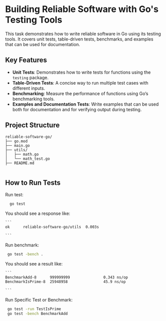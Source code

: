 # Building Reliable Software with Go's Testing Tools

This task demonstrates how to write reliable software in Go using its testing tools. It covers unit tests, table-driven tests, benchmarks, and examples that can be used for documentation.

## Key Features

- **Unit Tests**: Demonstrates how to write tests for functions using the `testing` package.
- **Table-Driven Tests**: A concise way to run multiple test cases with different inputs.
- **Benchmarking**: Measure the performance of functions using Go’s benchmarking tools.
- **Examples and Documentation Tests**: Write examples that can be used both for documentation and for verifying output during testing.

## Project Structure

 ```
reliable-software-go/
├── go.mod
├── main.go
├── utils/
│   ├── math.go
│   └── math_test.go
├── README.md
            
```


## How to Run Tests


   Run test:
   ```bash
     go test
   ```
   You should see a response like:

    ```
    ok  	reliable-software-go/utils	0.003s

    ```

   Run benchmark:
   ```bash
    go test -bench .
   ```

   You should see a result like:

    ```
    BenchmarkAdd-8      999999999               0.343 ns/op
    BenchmarkIsPrime-8  25948958                45.9 ns/op

    ```
   Run Specific Test or Benchmark:

   ```bash
    go test -run TestIsPrime
    go test -bench BenchmarkAdd
   ```